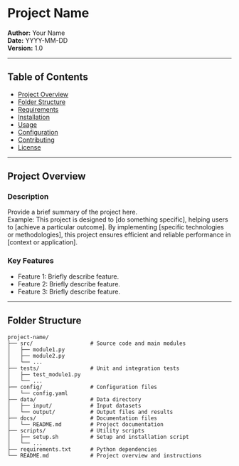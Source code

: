 # Project Name

**Author:** Your Name  
**Date:** YYYY-MM-DD  
**Version:** 1.0

---

## Table of Contents

- [Project Overview](#project-overview)
- [Folder Structure](#folder-structure)
- [Requirements](#requirements)
- [Installation](#installation)
- [Usage](#usage)
- [Configuration](#configuration)
- [Contributing](#contributing)
- [License](#license)

---

## Project Overview

### Description
Provide a brief summary of the project here.  
Example: This project is designed to [do something specific], helping users to [achieve a particular outcome]. By implementing [specific technologies or methodologies], this project ensures efficient and reliable performance in [context or application].

### Key Features
- Feature 1: Briefly describe feature.
- Feature 2: Briefly describe feature.
- Feature 3: Briefly describe feature.

---

## Folder Structure

```plaintext
project-name/
├── src/                  # Source code and main modules
│   ├── module1.py
│   ├── module2.py
│   └── ...
├── tests/                # Unit and integration tests
│   ├── test_module1.py
│   └── ...
├── config/               # Configuration files
│   └── config.yaml
├── data/                 # Data directory
│   ├── input/            # Input datasets
│   └── output/           # Output files and results
├── docs/                 # Documentation files
│   └── README.md         # Project documentation
├── scripts/              # Utility scripts
│   ├── setup.sh          # Setup and installation script
│   └── ...
├── requirements.txt      # Python dependencies
└── README.md             # Project overview and instructions
